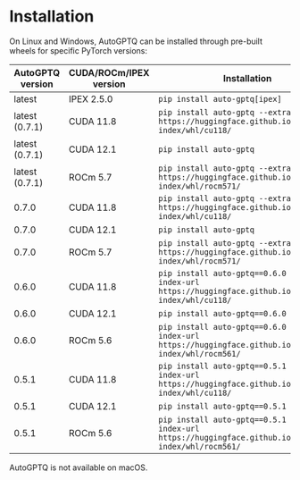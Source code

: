 # Installation

On Linux and Windows, AutoGPTQ can be installed through pre-built wheels for specific PyTorch versions:

| AutoGPTQ version | CUDA/ROCm/IPEX version | Installation                                                                                               | Built against PyTorch |
|------------------|-------------------|------------------------------------------------------------------------------------------------------------|-----------------------|
| latest    | IPEX 2.5.0         | `pip install auto-gptq[ipex]`          | 2.5.0+cpu           |
| latest (0.7.1)   | CUDA 11.8         | `pip install auto-gptq --extra-index-url https://huggingface.github.io/autogptq-index/whl/cu118/`          | 2.2.1+cu118           |
| latest (0.7.1)   | CUDA 12.1         | `pip install auto-gptq`                                                                                    | 2.2.1+cu121           |
| latest (0.7.1)   | ROCm 5.7          | `pip install auto-gptq --extra-index-url https://huggingface.github.io/autogptq-index/whl/rocm571/`        | 2.2.1+rocm5.7         |
| 0.7.0   | CUDA 11.8         | `pip install auto-gptq --extra-index-url https://huggingface.github.io/autogptq-index/whl/cu118/`          | 2.2.0+cu118           |
| 0.7.0   | CUDA 12.1         | `pip install auto-gptq`                                                                                    | 2.2.0+cu121           |
| 0.7.0   | ROCm 5.7          | `pip install auto-gptq --extra-index-url https://huggingface.github.io/autogptq-index/whl/rocm571/`        | 2.2.0+rocm5.7         |
| 0.6.0            | CUDA 11.8         | `pip install auto-gptq==0.6.0 --extra-index-url https://huggingface.github.io/autogptq-index/whl/cu118/`   | 2.1.1+cu118           |
| 0.6.0            | CUDA 12.1         | `pip install auto-gptq==0.6.0`                                                                             | 2.1.1+cu121           |
| 0.6.0            | ROCm 5.6          | `pip install auto-gptq==0.6.0 --extra-index-url https://huggingface.github.io/autogptq-index/whl/rocm561/` | 2.1.1+rocm5.6         |
| 0.5.1            | CUDA 11.8         | `pip install auto-gptq==0.5.1 --extra-index-url https://huggingface.github.io/autogptq-index/whl/cu118/`   | 2.1.0+cu118           |
| 0.5.1            | CUDA 12.1         | `pip install auto-gptq==0.5.1`                                                                             | 2.1.0+cu121           |
| 0.5.1            | ROCm 5.6          | `pip install auto-gptq==0.5.1 --extra-index-url https://huggingface.github.io/autogptq-index/whl/rocm561/` | 2.1.0+rocm5.6         |

AutoGPTQ is not available on macOS.